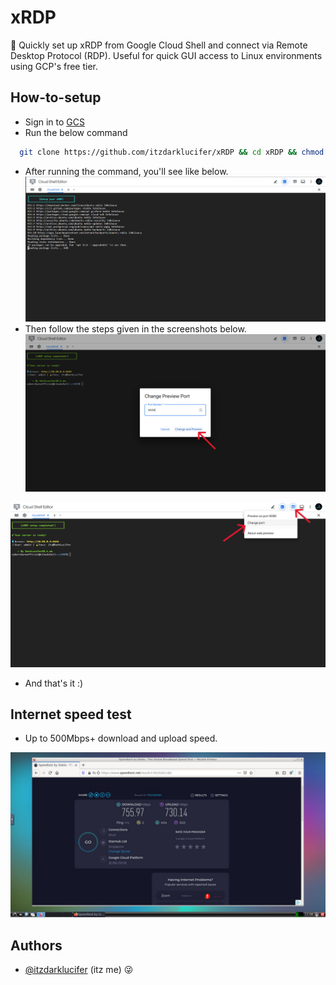 
# xRDP

🚀 Quickly set up xRDP from Google Cloud Shell and connect via Remote Desktop Protocol (RDP). Useful for quick GUI access to Linux environments using GCP's free tier.
## How-to-setup

* Sign in to [GCS](https://shell.cloud.google.com/?show=terminal)
* Run the below command
```bash
  git clone https://github.com/itzdarklucifer/xRDP && cd xRDP && chmod +x xRDP.sh && ./xRDP.sh
```
* After running the command, you'll see like below.
![screenshot1](https://raw.githubusercontent.com/itzdarklucifer/xRDP/refs/heads/main/screenshot1.png)
* Then follow the steps given in the screenshots below.
![screenshot2](https://raw.githubusercontent.com/itzdarklucifer/xRDP/refs/heads/main/screenshot2.png)

![screenshot3](https://raw.githubusercontent.com/itzdarklucifer/xRDP/refs/heads/main/screenshot3.png)

* And that's it :)
## Internet speed test

* Up to 500Mbps+ download and upload speed.

![sceenshot4](https://raw.githubusercontent.com/itzdarklucifer/xRDP/refs/heads/main/screenshot4.jpg)


## Authors

- [@itzdarklucifer](https://www.github.com/itzdarklucifer) (itz me) 😜
